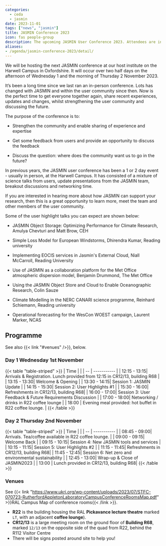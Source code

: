 ```yaml
---
categories:
  - ceda
  - jasmin
date: 2023-11-01
tags: ["news", "jasmin"]
title: JASMIN Conference 2023
icon: fas people-group
description: The upcoming JASMIN User Conference 2023. Attendees are invited to Rutherford Appleton Laboratory to hear the latest updates on JASMIN and share user highlights.
aliases: 
- /agenda/jasmin-conference-2023/detail/
---
```


We will be hosting the next JASMIN conference at our host institute on the Harwell Campus in Oxfordshire. It will occur over two half days on the afternoon of Wednesday 1 and the morning of Thursday 2 November 2023.

It’s been a long time since we last ran an in-person conference. Lots has changed with JASMIN and within the user community since then. Now is the perfect time to get everyone together again, share recent experiences, updates and changes, whilst strengthening the user community and discussing the future.

The purpose of the conference is to:

- Strengthen the community and enable sharing of experience and expertise

- Get some feedback from users and provide an opportunity to discuss the feedback

- Discuss the question: where does the community want us to go in the future?

In previous years, the JASMIN user conference has been a 1 or 2 day event - usually in person, at the Harwell Campus. It has consisted of a mixture of science talks from users, update presentations from the JASMIN team, breakout discussions and networking time.

If you are interested in hearing more about how JASMIN can support your research, then this is a great opportunity to learn more, meet the team and other members of the user community.

Some of the user highlight talks you can expect are shown below:

- JASMIN Object Storage: Optimizing Performance for Climate Research, Amulya Chevturi and Matt Brow, CEH

- Simple Loss Model for European Windstorms, Dhirendra Kumar, Reading university

- Implementing EOCIS services in Jasmin's External Cloud, Niall McCarroll, Reading University

- Use of JASMIN as a collaboration platform for the Met Office atmospheric dispersion model, Benjamin Drummond, The Met Office

- Using the JASMIN Object Store and Cloud to Enable Oceanographic Research, Colin Sauze

- Climate Modelling in the NERC CANARI science programme, Reinhard Schiemann, Reading university

- Operational forecasting for the WesCon WOEST campaign, Laurent Marker, NCAS

## Programme

See also {{< link "#venues" />}}, below.

### Day 1 Wednesday 1st November

{{< table "table-striped" >}}
| Time  |         |
| -- | ----------- |
| 12:15 - 13:15| Arrivals & Registration. Lunch provided from 12:15 in CR12/13, building R68 |
| 13:15 - 13:30| Welcome & Opening |
| 13:30 - 14:15| Session 1: JASMIN Update |
| 14:15 - 15:30| Session 2: User Highlights #1 |
| 15:30 - 16:00| Refreshments in CR12/13, building R68|
| 16:00 - 17:00| Session 3: User Feedback & Future Requirements Discussion |
| 17:00 - 18:00| Networking / drinks in R22 coffee lounge |
| 18:00        | Evening meal provided: hot buffet in R22 coffee lounge. |
{{< /table >}}

### Day 2 Thursday 2nd November

{{< table "table-striped" >}}
| Time  |  |
| -- | ----------- |
| 08:45 - 09:00| Arrivals. Tea/coffee available in R22 coffee lounge. |
| 09:00 - 09:15| Welcome Back |
| 09:15 - 10:15| Session 4: New JASMIN tools and services |
| 10:15 - 11:15| Session 5: User Highlights #2 |
| 11:15 - 11:45| Refreshments in CR12/13, building R68|
| 11:45 - 12:45| Session 6: Net zero and environmental sustainability |
| 12:45 - 13:00| Wrap-up & Close of JASMIN2023 |
| 13:00        | Lunch provided in CR12/13, building R68|
{{< /table >}}

### Venues

See {{< link "https://www.ukri.org/wp-content/uploads/2023/07/STFC-070723-RutherfordAppletonLaboratoryCampusConferenceRoomsMap.pdf" >}}RAL Campus Map of conference rooms{{< /link >}}.

- **R22** is the building housing the RAL **Pickavance lecture theatre** marked `LT`, with an adjacent **coffee lounge**).
- **CR12/13** is a large meeting room on the ground floor of **Building R68**, marked `12/13` on the opposite side of the quad from R22, behind the R112 Visitor Centre
- There will be signs posted around site to help you!
